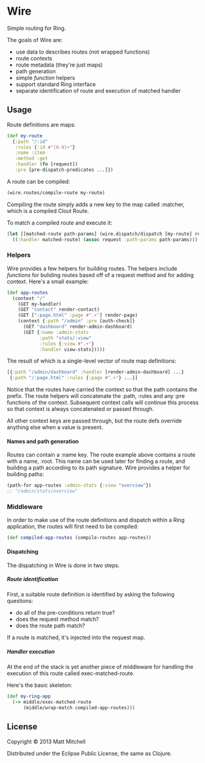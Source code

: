 # Wire

Simple routing for Ring.

The goals of Wire are:

  * use data to describes routes (not wrapped functions)
  * route contexts
  * route metadata (they're just maps)
  * path generation
  * simple *function* helpers
  * support standard Ring interface
  * separate identification of route and execution of matched handler

## Usage

Route definitions are maps:

```clojure
(def my-route
  {:path "/:id"
   :rules {:id #"[0-9]+"}
   :name :item
   :method :get
   :handler (fn [request])
   :pre [pre-dispatch-predicates ...]})
```

A route can be compiled:

```clojure
(wire.routes/compile-route my-route)
```

Compiling the route simply adds a new key to the map called :matcher, which is a compiled Clout Route.

To match a compiled route and execute it:

```clojure
(let [[matched-route path-params] (wire.dispatch/dispatch [my-route] request)]
  ((:handler matched-route) (assoc request :path-params path-params)))
```

### Helpers

Wire provides a few helpers for building routes. The helpers include *functions* for buliding routes based off of a request method and for adding context. Here's a small example:

```clojure
(def app-routes
  (context "/"
    (GET my-handler)
    (GET "contact" render-contact)
    (GET [":page.html" :page #".+"] render-page)
    (context {:path "/admin" :pre [auth-check]}
      (GET "dashboard" render-admin-dashboard)
      (GET {:name :admin-stats
            :path "stats/:view"
            :rules {:view #".+"}
            :handler view-stats}))))
```

The result of which is a single-level vector of route map definitions:
```clojure
[{:path "/admin/dashboard" :handler [render-admin-dashboard] ...}
 {:path "/:page.html" :rules {:page #".+"} ...}]
```

Notice that the routes have carried the context so that the path contains the prefix. The route helpers will concatenate the :path, :rules and any :pre functions of the context. Subsequent context calls will continue this process so that context is always concatenated or passed through. 

All other context keys are passed through, but the route defs override anything else when a value is present.

#### Names and path generation
Routes can contain a :name key. The route example above contains a route with a name, :root. This name can be used later for finding a route, and building a path according to its path signature. Wire provides a helper for building paths:

```clojure
(path-for app-routes :admin-stats {:view "overview"})
;; "/admin/stats/overview"
```

### Middleware

In order to make use of the route definitions and dispatch within a Ring application, the routes will first need to be compiled:

```clojure
(def compiled-app-routes (compile-routes app-routes))
```

#### Dispatching

The dispatching in Wire is done in two steps.

##### Route identification

First, a suitable route definition is identified by asking the following questions:

  * do all of the pre-conditions return true?
  * does the request method match?
  * does the route path match?

If a route is matched, it's injected into the request map.

##### Handler execution

At the end of the stack is yet another piece of middleware for handling the execution of this route called exec-matched-route.

Here's the basic skeleton:

```clojure
(def my-ring-app
  (-> middle/exec-matched-route
      (middle/wrap-match compiled-app-routes)))
```

## License

Copyright © 2013 Matt Mitchell

Distributed under the Eclipse Public License, the same as Clojure.